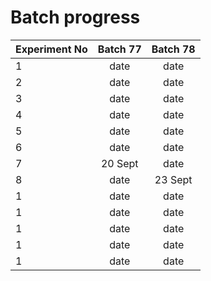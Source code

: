 # Batch progress

|Experiment No| Batch 77 | Batch 78|
|:----|:----:|:----:|
|1|date|date|
|2|date|date|
|3|date|date|
|4|date|date|
|5|date|date|
|6|date|date|
|7|20 Sept|date|
|8|date|23 Sept|
|1|date|date |
|1|date|date|
|1|date|date|
|1|date|date|
|1|date|date|
